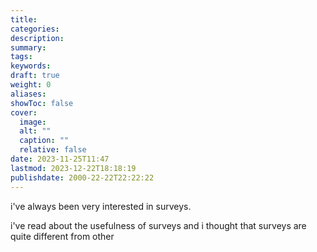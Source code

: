 ```yaml
---
title: 
categories: 
description: 
summary: 
tags: 
keywords: 
draft: true
weight: 0
aliases: 
showToc: false
cover:
  image: 
  alt: ""
  caption: ""
  relative: false
date: 2023-11-25T11:47
lastmod: 2023-12-22T18:18:19
publishdate: 2000-22-22T22:22:22
---
```

i've always been very interested in surveys.

i've read about the usefulness of surveys and i thought that surveys are quite different from other